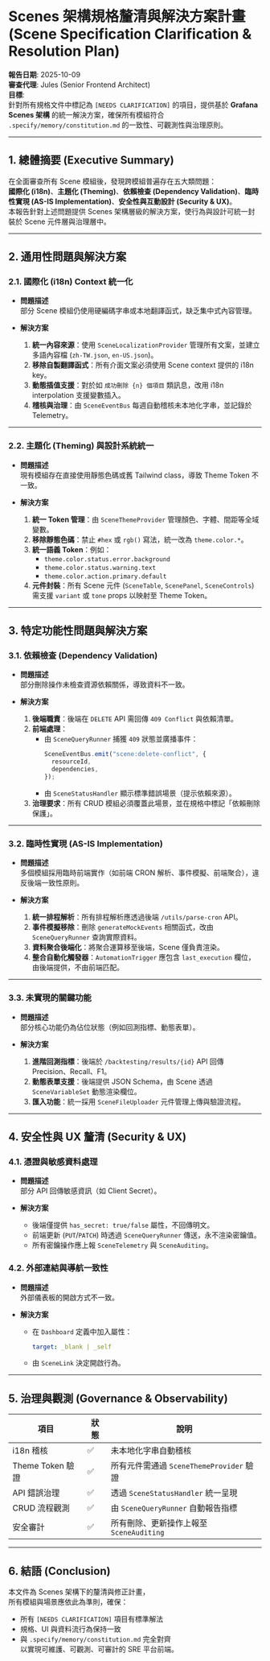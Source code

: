 # Scenes 架構規格釐清與解決方案計畫 (Scene Specification Clarification & Resolution Plan)

**報告日期**: 2025-10-09  
**審查代理**: Jules (Senior Frontend Architect)  
**目標**:  
針對所有規格文件中標記為 `[NEEDS CLARIFICATION]` 的項目，提供基於 **Grafana Scenes 架構** 的統一解決方案，確保所有模組符合 `.specify/memory/constitution.md` 的一致性、可觀測性與治理原則。

---

## 1. 總體摘要 (Executive Summary)

在全面審查所有 Scene 模組後，發現跨模組普遍存在五大類問題：  
**國際化 (i18n)**、**主題化 (Theming)**、**依賴檢查 (Dependency Validation)**、**臨時性實現 (AS-IS Implementation)**、**安全性與互動設計 (Security & UX)**。  
本報告針對上述問題提供 Scenes 架構層級的解決方案，使行為與設計可統一封裝於 Scene 元件層與治理層中。

---

## 2. 通用性問題與解決方案

### 2.1. 國際化 (i18n) Context 統一化

- **問題描述**  
  部分 Scene 模組仍使用硬編碼字串或本地翻譯函式，缺乏集中式內容管理。

- **解決方案**  
  1. **統一內容來源**：使用 `SceneLocalizationProvider` 管理所有文案，並建立多語內容檔 (`zh-TW.json`, `en-US.json`)。  
  2. **移除自製翻譯函式**：所有介面文案必須使用 Scene context 提供的 i18n key。  
  3. **動態插值支援**：對於如 `成功刪除 {n} 個項目` 類訊息，改用 i18n interpolation 支援變數插入。  
  4. **稽核與治理**：由 `SceneEventBus` 每週自動稽核未本地化字串，並記錄於 Telemetry。

---

### 2.2. 主題化 (Theming) 與設計系統統一

- **問題描述**  
  現有模組存在直接使用靜態色碼或舊 Tailwind class，導致 Theme Token 不一致。

- **解決方案**  
  1. **統一 Token 管理**：由 `SceneThemeProvider` 管理顏色、字體、間距等全域變數。  
  2. **移除靜態色碼**：禁止 `#hex` 或 `rgb()` 寫法，統一改為 `theme.color.*`。  
  3. **統一語義 Token**：例如：
     - `theme.color.status.error.background`
     - `theme.color.status.warning.text`
     - `theme.color.action.primary.default`  
  4. **元件封裝**：所有 Scene 元件 (`SceneTable`, `ScenePanel`, `SceneControls`) 需支援 `variant` 或 `tone` props 以映射至 Theme Token。  

---

## 3. 特定功能性問題與解決方案

### 3.1. 依賴檢查 (Dependency Validation)

- **問題描述**  
  部分刪除操作未檢查資源依賴關係，導致資料不一致。

- **解決方案**  
  1. **後端職責**：後端在 `DELETE` API 需回傳 `409 Conflict` 與依賴清單。  
  2. **前端處理**：  
     - 由 `SceneQueryRunner` 捕獲 `409` 狀態並廣播事件：
       ```ts
       SceneEventBus.emit("scene:delete-conflict", {
         resourceId,
         dependencies,
       });
       ```
     - 由 `SceneStatusHandler` 顯示標準錯誤場景（提示依賴來源）。  
  3. **治理要求**：所有 CRUD 模組必須覆蓋此場景，並在規格中標記「依賴刪除保護」。

---

### 3.2. 臨時性實現 (AS-IS Implementation)

- **問題描述**  
  多個模組採用臨時前端實作（如前端 CRON 解析、事件模擬、前端聚合），違反後端一致性原則。

- **解決方案**  
  1. **統一排程解析**：所有排程解析應透過後端 `/utils/parse-cron` API。  
  2. **事件模擬移除**：刪除 `generateMockEvents` 相關函式，改由 `SceneQueryRunner` 查詢實際資料。  
  3. **資料聚合後端化**：將聚合運算移至後端，Scene 僅負責渲染。  
  4. **整合自動化觸發器**：`AutomationTrigger` 應包含 `last_execution` 欄位，由後端提供，不由前端匹配。

---

### 3.3. 未實現的關鍵功能

- **問題描述**  
  部分核心功能仍為佔位狀態（例如回測指標、動態表單）。

- **解決方案**  
  1. **進階回測指標**：後端於 `/backtesting/results/{id}` API 回傳 Precision、Recall、F1。  
  2. **動態表單支援**：後端提供 JSON Schema，由 Scene 透過 `SceneVariableSet` 動態渲染欄位。  
  3. **匯入功能**：統一採用 `SceneFileUploader` 元件管理上傳與驗證流程。  

---

## 4. 安全性與 UX 釐清 (Security & UX)

### 4.1. 憑證與敏感資料處理

- **問題描述**  
  部分 API 回傳敏感資訊（如 Client Secret）。

- **解決方案**  
  - 後端僅提供 `has_secret: true/false` 屬性，不回傳明文。  
  - 前端更新 (`PUT`/`PATCH`) 時透過 `SceneQueryRunner` 傳送，永不渲染密鑰值。  
  - 所有密鑰操作應上報 `SceneTelemetry` 與 `SceneAuditing`。

### 4.2. 外部連結與導航一致性

- **問題描述**  
  外部儀表板的開啟方式不一致。

- **解決方案**  
  - 在 `Dashboard` 定義中加入屬性：
    ```yaml
    target: _blank | _self
    ```
  - 由 `SceneLink` 決定開啟行為。  

---

## 5. 治理與觀測 (Governance & Observability)

| 項目 | 狀態 | 說明 |
|------|------|------|
| i18n 稽核 | ✅ | 未本地化字串自動稽核 |
| Theme Token 驗證 | ✅ | 所有元件需通過 `SceneThemeProvider` 驗證 |
| API 錯誤治理 | ✅ | 透過 `SceneStatusHandler` 統一呈現 |
| CRUD 流程觀測 | ✅ | 由 `SceneQueryRunner` 自動報告指標 |
| 安全審計 | ✅ | 所有刪除、更新操作上報至 `SceneAuditing` |

---

## 6. 結語 (Conclusion)

本文件為 Scenes 架構下的釐清與修正計畫，  
所有模組與場景應依此為準則，確保：
- 所有 `[NEEDS CLARIFICATION]` 項目有標準解法  
- 規格、UI 與資料流行為保持一致  
- 與 `.specify/memory/constitution.md` 完全對齊  
以實現可維護、可觀測、可審計的 SRE 平台前端。